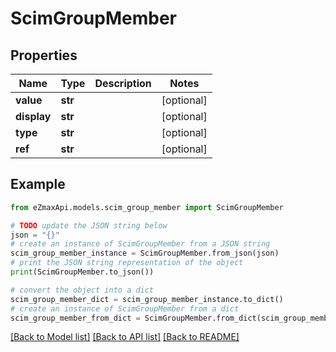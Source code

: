 # ScimGroupMember


## Properties

Name | Type | Description | Notes
------------ | ------------- | ------------- | -------------
**value** | **str** |  | [optional] 
**display** | **str** |  | [optional] 
**type** | **str** |  | [optional] 
**ref** | **str** |  | [optional] 

## Example

```python
from eZmaxApi.models.scim_group_member import ScimGroupMember

# TODO update the JSON string below
json = "{}"
# create an instance of ScimGroupMember from a JSON string
scim_group_member_instance = ScimGroupMember.from_json(json)
# print the JSON string representation of the object
print(ScimGroupMember.to_json())

# convert the object into a dict
scim_group_member_dict = scim_group_member_instance.to_dict()
# create an instance of ScimGroupMember from a dict
scim_group_member_from_dict = ScimGroupMember.from_dict(scim_group_member_dict)
```
[[Back to Model list]](../README.md#documentation-for-models) [[Back to API list]](../README.md#documentation-for-api-endpoints) [[Back to README]](../README.md)


